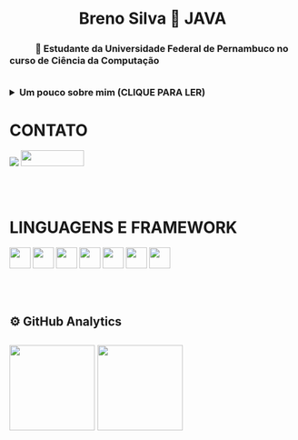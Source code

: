 <h1 align="center">Breno Silva 🔗 JAVA</h1>

<p align="center"><h3>ㅤㅤㅤ🚀 Estudante da Universidade Federal de Pernambuco no curso de Ciência da Computação</p>
<br>

<details>
    <summary><b>Um pouco sobre mim (CLIQUE PARA LER)</b></summary>
    <br>
    <p>
    Me chamo Breno Silva, tenho 19 anos atualmente e no início da pandemia eu decidi que não poderia sair dela sem ao menos conquistar algo, foi ai que eu me dediquei aos estudos, troquei meu vicio de jogos online por vicio nos estudos, consegui, mesmo com todas as adversidades, conquistar minha vaga na universidade federal após 1 ano estudando em média 8/10 horas por dia, tive que largar os estudos de programação para focar 100% nos estudos porque não tive um ensino médio bom... e voltei pra programação logo após conquistar minha vaga na universidade.

  Sou autodidata, empenhado e em busca de conhecimento.<br>
  </p>

Seja hoje uma pessoa melhor do que você foi ontem. Estude uma hora por dia, faça exercícios, descubra novos horizontes, faça uma boa ação, seja hoje 1% melhor do que você foi ontem, um passo de cada vez...<br><br>
</details>

<h1></h1>


<h1> CONTATO </h1>

[<img src="https://img.shields.io/badge/linkedin-%230077B5.svg?&style=for-the-badge&logo=linkedin&logoColor=white" />](https://www.linkedin.com/in/breno-silva-a868a5213/)
<a href="#" alt="Gmail">
  <a href="mailto:silvabreno462@gmail.com" alt="Gmail"  style="width: 111px; height:28px">
  <img style="width: 111px; height:28px" src="https://img.shields.io/badge/-Gmail-FF0000?style=flat-square&labelColor=FF0000&logo=gmail&logoColor=white&link=(mailto:silvabreno462@gmail.com" /></a>
    
<br>
<br>
<h1>LINGUAGENS E FRAMEWORK </h1>

<p align="left">

  <img height="37em" src="https://img.shields.io/badge/Java-ED8B00?style=for-the-badge&logo=java&logoColor=white"/>  <img height="37em" src="https://img.shields.io/badge/Spring-6DB33F?style=for-the-badge&logo=spring&logoColor=white"/>    <img height="37em" src="https://img.shields.io/badge/MySQL-00000F?style=for-the-badge&logo=mysql&logoColor=white"/> <img height="37em" src="https://img.shields.io/badge/HTML5-E34F26?style=for-the-badge&logo=html5&logoColor=white"/>
  <img height="37em" src="https://img.shields.io/badge/CSS3-1572B6?style=for-the-badge&logo=css3&logoColor=white"/>
  <img height="37em" src="https://img.shields.io/badge/PostgreSQL-316192?style=for-the-badge&logo=postgresql&logoColor=white"/>
   <img height="37em" src="https://img.shields.io/badge/JavaScript-F7DF1E?style=for-the-badge&logo=javascript&logoColor=black"/>
  </p>
<br>
<br>
 <h2>⚙ GitHub Analytics<h2>
    <p align="left">
        <img height="150em" src="https://github-readme-stats-eight-theta.vercel.app/api?username=BrenoRev&show_icons=true&theme=tokyonight&include_all_commits=true&count_private=false"/>
        <img height="150em" src="https://github-readme-stats-eight-theta.vercel.app/api/top-langs/?username=BrenoRev&layout=compact&langs_count=8&theme=tokyonight&include_all_commits=true&count_private=false"/>
    </p>

